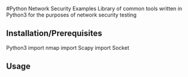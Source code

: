 #Python Network Security Examples
Library of common tools written in Python3 for the purposes of network security testing

## Installation/Prerequisites

Python3
import nmap
import Scapy
import Socket

## Usage